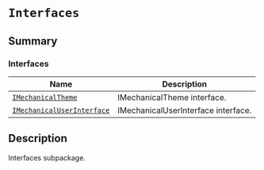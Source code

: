 <a id="interfaces"></a>

# `Interfaces`

<a id="summary"></a>

## Summary

### Interfaces

| Name | Description |
|-----------------------------------------------------------------------------------------------------------------------------------------------|-------------------------------------|
| [`IMechanicalTheme`](IMechanicalTheme.md#ansys.mechanical.stubs.v241.Ansys.Mechanical.UI.Interfaces.IMechanicalTheme)                         | IMechanicalTheme interface.         |
| [`IMechanicalUserInterface`](IMechanicalUserInterface.md#ansys.mechanical.stubs.v241.Ansys.Mechanical.UI.Interfaces.IMechanicalUserInterface) | IMechanicalUserInterface interface. |

<a id="description"></a>

## Description

Interfaces subpackage.

<!-- !! processed by numpydoc !! -->

